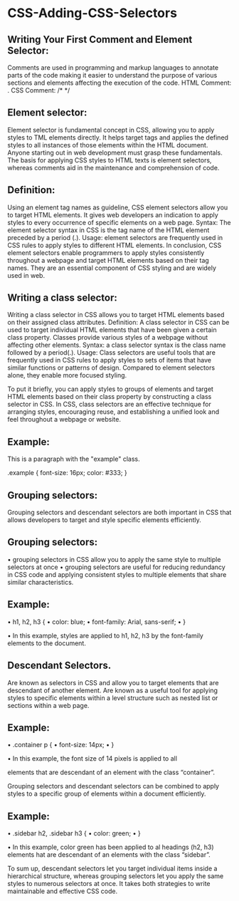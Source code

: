 # CSS-Adding-CSS-Selectors

Writing Your First Comment and Element Selector:
---------------------------------------------------------------------------
Comments are used in programming and markup languages to annotate parts of the code making it easier to understand the purpose of various sections and elements affecting the execution of the code.
HTML Comment: <!---->.
CSS Comment: /* */

Element selector:
----------------------------------------------------------------------------
Element selector is fundamental concept in CSS, allowing you to apply styles to TML elements directly. It helps target tags and applies the defined styles to all instances of those elements within the HTML document.
Anyone starting out in web development must grasp these fundamentals. The basis for applying CSS styles to HTML texts is element selectors, whereas comments aid in the maintenance and comprehension of code.

Definition: 
---------------------------------------------------------------------------
Using an element tag names as guideline, CSS element selectors allow you to target HTML elements. It gives web developers an indication to apply styles to every occurrence of specific elements on a web page.
Syntax: The element selector syntax in CSS is the tag name of the HTML element preceded by a period (.).
Usage: element selectors are frequently used in CSS rules to apply styles to different HTML elements.
In conclusion, CSS element selectors enable programmers to apply styles consistently throughout a webpage and target HTML elements based on their tag names. They are an essential component of CSS styling and are widely used in web.

Writing a class selector:
----------------------------------------------------------------------------
 Writing a class selector in CSS allows you to target HTML elements based on their assigned class attributes.
Definition: 
A class selector in CSS can be used to target individual HTML elements that have been given a certain class property. Classes provide various styles of a webpage without affecting other elements.
Syntax: a class selector syntax is the class name followed by a period(.).
Usage: Class selectors are useful tools that are frequently used in CSS rules to apply styles to sets of items that have similar functions or patterns of design. Compared to element selectors alone, they enable more focused styling.

To put it briefly, you can apply styles to groups of elements and target HTML elements based on their class property by constructing a class selector in CSS. In CSS, class selectors are an effective technique for arranging styles, encouraging reuse, and establishing a unified look and feel throughout a webpage or website.

Example:
--------------------------------------------------------------
<p class="example">This is a paragraph with the "example" class.</p>
.example {
font-size: 16px;
    color: #333;
}

Grouping selectors:
-----------------------------------------------------------------
Grouping selectors and descendant selectors are both important in CSS that allows developers to target and style specific elements efficiently.

Grouping selectors: 
----------------------------------------------------------------
•	grouping selectors in CSS allow you to apply the same style to multiple selectors at once
•	grouping selectors are useful for reducing redundancy in CSS code and applying consistent styles to multiple elements that share similar characteristics.

Example:
-------------------------------------------------------------
•	h1, h2, h3 {
•	    color: blue;
•	    font-family: Arial, sans-serif;
•	}

•	In this example, styles are applied to h1, h2, h3 by the font-family elements to the document.

Descendant Selectors.
---------------------------------------------------------------
Are known as selectors in CSS and allow you to target elements that are descendant of another element.
Are known as a useful tool for applying styles to specific elements within a level structure such as nested list or sections within a web page.

Example:
-----------------------------------------------------------------
•	.container p {
•	    font-size: 14px;
•	}

•	In this example, the font size of 14 pixels is applied to all <p> elements that are descendant of an element with the class “container”.

Grouping selectors and descendant selectors can be combined to apply styles to a specific group of elements within a document efficiently.
	
Example:
-------------------------------------------------------------------
•	.sidebar h2, .sidebar h3 {
•	    color: green;
•	}

•	In this example, color green has been applied to al headings (h2, h3) elements hat are descendant of an elements with the class “sidebar”.

To sum up, descendant selectors let you target individual items inside a hierarchical structure, whereas grouping selectors let you apply the same styles to numerous selectors at once. It takes both strategies to write maintainable and effective CSS code.
